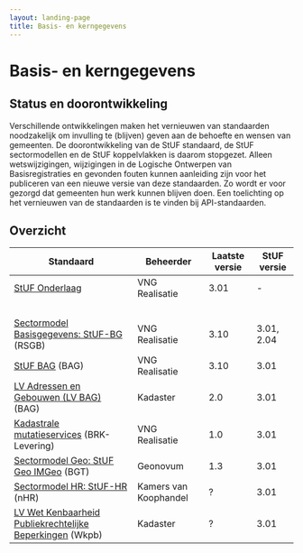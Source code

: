 ```yaml
---
layout: landing-page
title: Basis- en kerngegevens
---
```

# Basis- en kerngegevens

## Status en doorontwikkeling
Verschillende ontwikkelingen maken het vernieuwen van standaarden noodzakelijk om invulling te (blijven) geven aan de behoefte en wensen van gemeenten. De doorontwikkeling van de StUF standaard, de StUF sectormodellen en de StUF koppelvlakken is daarom stopgezet. Alleen wetswijzigingen, wijzigingen in de Logische Ontwerpen van Basisregistraties en gevonden fouten kunnen aanleiding zijn voor het publiceren van een nieuwe versie van deze standaarden. Zo wordt er voor gezorgd dat gemeenten hun werk kunnen blijven doen. Een toelichting op het vernieuwen van de standaarden is te vinden bij API-standaarden.

## Overzicht

| Standaard | Beheerder | Laatste versie | StUF versie |
| --- | --- | --- | --- |
| [StUF Onderlaag](https://vng-realisatie.github.io/StUF-onderlaag/) |  VNG Realisatie | 3.01 | - |
| &nbsp; | &nbsp; | &nbsp; | &nbsp; |
| [Sectormodel Basisgegevens: StUF-BG](https://vng-realisatie.github.io/StUF-BG/) (RSGB) |  VNG Realisatie | 3.10 | 3.01, 2.04 |
| [StUF BAG](https://vng-realisatie.github.io/StUF-BAG/) (BAG) |  VNG Realisatie | 3.10 | 3.01 |
| [LV Adressen en Gebouwen (LV BAG)](https://www.kadaster.nl/-/bag-koppelvlak) (BAG) | Kadaster | 2.0 | 3.01 |
| [Kadastrale mutatieservices](https://vng-realisatie.github.io/Kadastrale-mutatieservices/) (BRK-Levering) |  VNG Realisatie | 1.0 | 3.01 |
| [Sectormodel Geo: StUF Geo IMGeo](https://www.geonovum.nl/geo-standaarden/bgt-imgeo#standaarden) (BGT)| Geonovum | 1.3 | 3.01 |
| [Sectormodel HR: StUF-HR](https://www.kvk.nl/producten-bestellen/kvk-dataservice-aansluiten-overheid/) (nHR) | Kamers van Koophandel | ? | 3.01 |
| [LV Wet Kenbaarheid Publiekrechtelijke Beperkingen](https://www.kadaster.nl/web/artikel/download/WKPB-sectormodel-1.htm) (Wkpb) | Kadaster | ? | 3.01 |

<br/><br/><br/>

